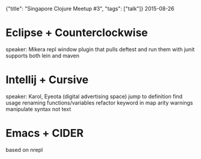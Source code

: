 {"title": "Singapore Clojure Meetup #3", "tags": ["talk"]}
2015-08-26

# Eclipse + Counterclockwise
speaker: Mikera
repl window
plugin that pulls deftest and run them with junit
supports both lein and maven

# Intellij + Cursive
speaker: Karol, Eyeota (digital advertising space)
jump to definition
find usage
renaming functions/variables
refactor keyword in map
arity warnings
manipulate syntax not text

# Emacs + CIDER
based on nrepl
